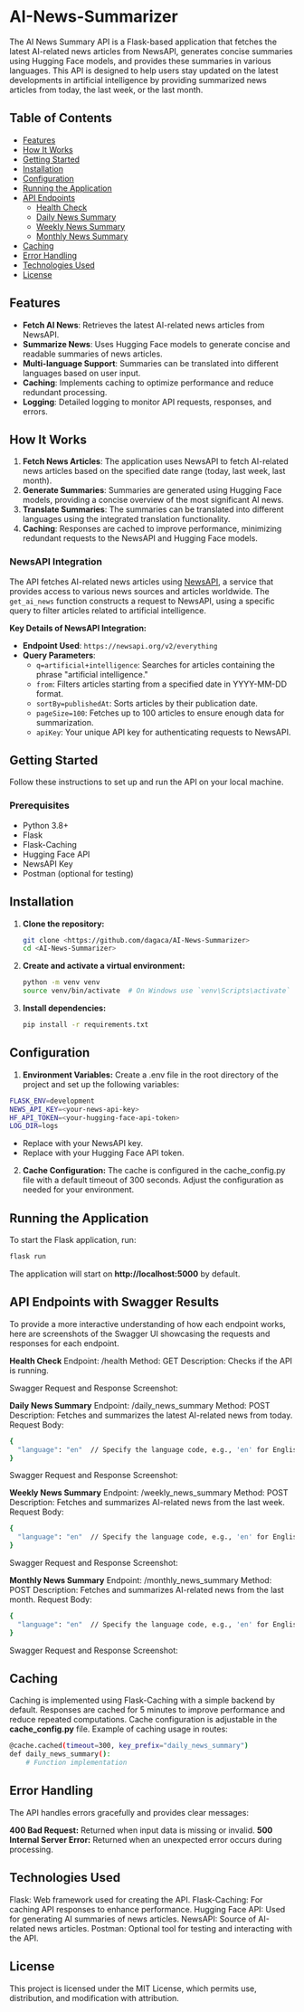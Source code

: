 # AI-News-Summarizer

The AI News Summary API is a Flask-based application that fetches the latest AI-related news articles from NewsAPI, generates concise summaries using Hugging Face models, and provides these summaries in various languages. This API is designed to help users stay updated on the latest developments in artificial intelligence by providing summarized news articles from today, the last week, or the last month.

## Table of Contents
- [Features](#features)
- [How It Works](#how-it-works)
- [Getting Started](#getting-started)
- [Installation](#installation)
- [Configuration](#configuration)
- [Running the Application](#running-the-application)
- [API Endpoints](#api-endpoints)
  - [Health Check](#health-check)
  - [Daily News Summary](#daily-news-summary)
  - [Weekly News Summary](#weekly-news-summary)
  - [Monthly News Summary](#monthly-news-summary)
- [Caching](#caching)
- [Error Handling](#error-handling)
- [Technologies Used](#technologies-used)
- [License](#license)

## Features
- **Fetch AI News**: Retrieves the latest AI-related news articles from NewsAPI.
- **Summarize News**: Uses Hugging Face models to generate concise and readable summaries of news articles.
- **Multi-language Support**: Summaries can be translated into different languages based on user input.
- **Caching**: Implements caching to optimize performance and reduce redundant processing.
- **Logging**: Detailed logging to monitor API requests, responses, and errors.

## How It Works
1. **Fetch News Articles**: The application uses NewsAPI to fetch AI-related news articles based on the specified date range (today, last week, last month).
2. **Generate Summaries**: Summaries are generated using Hugging Face models, providing a concise overview of the most significant AI news.
3. **Translate Summaries**: The summaries can be translated into different languages using the integrated translation functionality.
4. **Caching**: Responses are cached to improve performance, minimizing redundant requests to the NewsAPI and Hugging Face models.

### NewsAPI Integration
The API fetches AI-related news articles using [NewsAPI](https://newsapi.org/), a service that provides access to various news sources and articles worldwide. The `get_ai_news` function constructs a request to NewsAPI, using a specific query to filter articles related to artificial intelligence.

**Key Details of NewsAPI Integration:**
- **Endpoint Used**: `https://newsapi.org/v2/everything`
- **Query Parameters**:
  - `q=artificial+intelligence`: Searches for articles containing the phrase "artificial intelligence."
  - `from`: Filters articles starting from a specified date in YYYY-MM-DD format.
  - `sortBy=publishedAt`: Sorts articles by their publication date.
  - `pageSize=100`: Fetches up to 100 articles to ensure enough data for summarization.
  - `apiKey`: Your unique API key for authenticating requests to NewsAPI.

## Getting Started
Follow these instructions to set up and run the API on your local machine.

### Prerequisites
- Python 3.8+
- Flask
- Flask-Caching
- Hugging Face API
- NewsAPI Key
- Postman (optional for testing)

## Installation
1. **Clone the repository:**
   ```bash
   git clone <https://github.com/dagaca/AI-News-Summarizer>
   cd <AI-News-Summarizer>
   ```
   
2. **Create and activate a virtual environment:**
   ```bash
   python -m venv venv
   source venv/bin/activate  # On Windows use `venv\Scripts\activate`
   ```
   
3. **Install dependencies:**
   ```bash
   pip install -r requirements.txt
   ```
   
## Configuration

1. **Environment Variables:** Create a .env file in the root directory of the project and set up the following variables:

  ```bash
  FLASK_ENV=development
  NEWS_API_KEY=<your-news-api-key>
  HF_API_TOKEN=<your-hugging-face-api-token>
  LOG_DIR=logs
  ```

- Replace <your-news-api-key> with your NewsAPI key.
- Replace <your-hugging-face-api-token> with your Hugging Face API token.

2. **Cache Configuration:** The cache is configured in the cache_config.py file with a default timeout of 300 seconds. Adjust the configuration as needed for your environment.

## Running the Application
To start the Flask application, run:

  ```bash
  flask run
  ```

The application will start on **http://localhost:5000** by default.

## API Endpoints with Swagger Results
To provide a more interactive understanding of how each endpoint works, here are screenshots of the Swagger UI showcasing the requests and responses for each endpoint.

**Health Check**
Endpoint: /health
Method: GET
Description: Checks if the API is running.

Swagger Request and Response Screenshot:


**Daily News Summary**
Endpoint: /daily_news_summary
Method: POST
Description: Fetches and summarizes the latest AI-related news from today.
Request Body:

  ```bash
  {
    "language": "en"  // Specify the language code, e.g., 'en' for English, 'fr' for French
  }
  ```

Swagger Request and Response Screenshot:


**Weekly News Summary**
Endpoint: /weekly_news_summary
Method: POST
Description: Fetches and summarizes AI-related news from the last week.
Request Body:

  ```bash
  {
    "language": "en"  // Specify the language code, e.g., 'en' for English, 'fr' for French
  }
  ```

Swagger Request and Response Screenshot:


**Monthly News Summary**
Endpoint: /monthly_news_summary
Method: POST
Description: Fetches and summarizes AI-related news from the last month.
Request Body:

  ```bash
  {
    "language": "en"  // Specify the language code, e.g., 'en' for English, 'fr' for French
  }
  ```

Swagger Request and Response Screenshot:


## Caching
Caching is implemented using Flask-Caching with a simple backend by default. Responses are cached for 5 minutes to improve performance and reduce repeated computations.
Cache configuration is adjustable in the **cache_config.py** file.
Example of caching usage in routes:
  ```bash
  @cache.cached(timeout=300, key_prefix="daily_news_summary")
  def daily_news_summary():
      # Function implementation
  ```


## Error Handling
The API handles errors gracefully and provides clear messages:

**400 Bad Request:** Returned when input data is missing or invalid.
**500 Internal Server Error:** Returned when an unexpected error occurs during processing.


## Technologies Used
Flask: Web framework used for creating the API.
Flask-Caching: For caching API responses to enhance performance.
Hugging Face API: Used for generating AI summaries of news articles.
NewsAPI: Source of AI-related news articles.
Postman: Optional tool for testing and interacting with the API.


## License
This project is licensed under the MIT License, which permits use, distribution, and modification with attribution.
